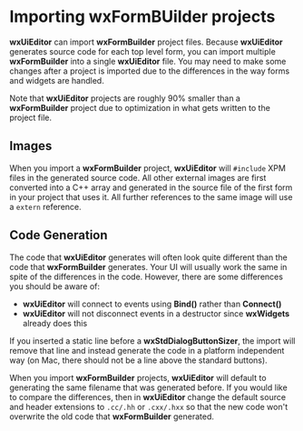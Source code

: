 # Importing wxFormBUilder projects

**wxUiEditor** can import **wxFormBuilder** project files. Because **wxUiEditor** generates source code for each top level form, you can import multiple **wxFormBuilder** into a single **wxUiEditor** file. You may need to make some changes after a project is imported due to the differences in the way forms and widgets are handled.

Note that **wxUiEditor** projects are roughly 90% smaller than a **wxFormBuilder** project due to optimization in what gets written to the project file.

## Images

When you import a **wxFormBuilder** project, **wxUiEditor** will `#include` XPM files in the generated source code. All other external images are first converted into a C++ array and generated in the source file of the first form in your project that uses it. All further references to the same image will use a `extern` reference.

## Code Generation

The code that **wxUiEditor** generates will often look quite different than the code that **wxFormBuilder** generates. Your UI will usually work the same in spite of the differences in the code. However, there are some differences you should be aware of:

- **wxUiEditor** will connect to events using **Bind()** rather than **Connect()**
- **wxUiEditor** will not disconnect events in a destructor since **wxWidgets** already does this

If you inserted a static line before a **wxStdDialogButtonSizer**, the import will remove that line and instead generate the code in a platform independent way (on Mac, there should not be a line above the standard buttons).

When you import **wxFormBuilder** projects, **wxUiEditor** will default to generating the same filename that was generated before. If you would like to compare the differences, then in **wxUiEditor** change the default source and header extensions to `.cc/.hh` or `.cxx/.hxx` so that the new code won't overwrite the old code that **wxFormBuilder** generated.
